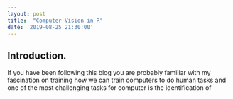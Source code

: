 ```yaml
---
layout: post
title:  "Computer Vision in R"
date: '2019-08-25 21:30:00'
---
```


## Introduction.
If you have been following this blog you are probably familiar with my fascination on training how we can train computers to do human tasks and one of the most challenging tasks for computer is the identification of 
